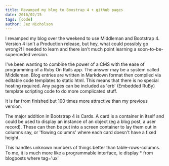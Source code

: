 ```yaml
---
title: Revamped my blog to Boostrap 4 + github pages
date: 2016/02/15
tags: [code]
author: Jez Nicholson
---
```

I revamped my blog over the weekend to use Middleman and Bootstrap 4. Version 4 isn't a Production release, but hey, what could possibly go wrong?! I needed to learn and there isn't much point learning a soon-to-be-superceded version.

I've been wanting to combine the power of a CMS with the ease of programming of a Ruby On Rails app. The answer may be a system called Middleman. Blog entries are written in Markdown format then compiled via editable code templates to static html. This means that there is no special hosting required. Any pages can be included as 'erb' (Embedded RuBy) template scripting code to do more complicated stuff.

It is far from finished but 100 times more attractive than my previous version.

The major addition in Bootstrap 4 is Cards. A card is a container in itself and could be used to display an instance of an object (eg a blog post, a user record). These can then be put into a screen container to lay them out in columns say, or 'flowing columns' where each card doesn't have a fixed height.

This handles unknown numbers of things better than table-rows-columns. To me, it is much more like a programmable interface, ie display * from blogposts where tag='ux'
